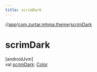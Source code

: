 ```yaml
---
title: scrimDark
---
```

//[app](../../index.html)/[com.zurtar.mhma.theme](index.html)/[scrimDark](scrim-dark.html)



# scrimDark



[androidJvm]\
val [scrimDark](scrim-dark.html): [Color](https://developer.android.com/reference/kotlin/androidx/compose/ui/graphics/Color.html)



